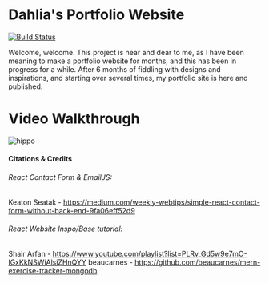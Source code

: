 # Dahlia's Portfolio Website

[![Build Status](https://travis-ci.org/joemccann/dillinger.svg?branch=master)](https://travis-ci.org/joemccann/dillinger)

Welcome, welcome. This project is near and dear to me, as I have been meaning to make a portfolio website for months, and this has been in progress for a while. After 6 months of fiddling with designs and inspirations, and starting over several times, my portfolio site is here and published. 

# Video Walkthrough

![hippo](https://media.giphy.com/media/DcoEXeSwZFDYSL09NF/giphy.gif)



#### Citations & Credits
###### React Contact Form & EmailJS: 
Keaton Seatak -  https://medium.com/weekly-webtips/simple-react-contact-form-without-back-end-9fa06eff52d9
###### React Website Inspo/Base tutorial: 
Shair Arfan - https://www.youtube.com/playlist?list=PLRv_Gd5w9e7mO-lGxKkNSWiAlsiZHnQYY 
beaucarnes - https://github.com/beaucarnes/mern-exercise-tracker-mongodb
